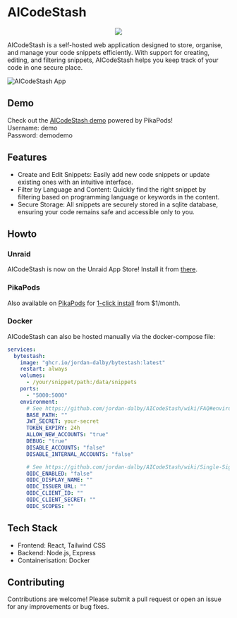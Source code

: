 # AICodeStash
<p align="center">
  <img src="https://raw.githubusercontent.com/jordan-dalby/AICodeStash/refs/heads/main/client/public/logo192.png" />
</p>

AICodeStash is a self-hosted web application designed to store, organise, and manage your code snippets efficiently. With support for creating, editing, and filtering snippets, AICodeStash helps you keep track of your code in one secure place.

![AICodeStash App](https://raw.githubusercontent.com/jordan-dalby/AICodeStash/refs/heads/main/media/app-image.png)

## Demo
Check out the [AICodeStash demo](https://bytestash-demo.pikapod.net/) powered by PikaPods!  
Username: demo  
Password: demodemo

## Features
- Create and Edit Snippets: Easily add new code snippets or update existing ones with an intuitive interface.
- Filter by Language and Content: Quickly find the right snippet by filtering based on programming language or keywords in the content.
- Secure Storage: All snippets are securely stored in a sqlite database, ensuring your code remains safe and accessible only to you.

## Howto
### Unraid
AICodeStash is now on the Unraid App Store! Install it from [there](https://unraid.net/community/apps).

### PikaPods
Also available on [PikaPods](https://www.pikapods.com/) for [1-click install](https://www.pikapods.com/pods?run=bytestash) from $1/month.

### Docker
AICodeStash can also be hosted manually via the docker-compose file:
```yaml
services:
  bytestash:
    image: "ghcr.io/jordan-dalby/bytestash:latest"
    restart: always
    volumes:
      - /your/snippet/path:/data/snippets
    ports:
      - "5000:5000"
    environment:
      # See https://github.com/jordan-dalby/AICodeStash/wiki/FAQ#environment-variables
      BASE_PATH: ""
      JWT_SECRET: your-secret
      TOKEN_EXPIRY: 24h
      ALLOW_NEW_ACCOUNTS: "true"
      DEBUG: "true"
      DISABLE_ACCOUNTS: "false"
      DISABLE_INTERNAL_ACCOUNTS: "false"

      # See https://github.com/jordan-dalby/AICodeStash/wiki/Single-Sign%E2%80%90on-Setup for more info
      OIDC_ENABLED: "false"
      OIDC_DISPLAY_NAME: ""
      OIDC_ISSUER_URL: ""
      OIDC_CLIENT_ID: ""
      OIDC_CLIENT_SECRET: ""
      OIDC_SCOPES: ""
```

## Tech Stack
- Frontend: React, Tailwind CSS
- Backend: Node.js, Express
- Containerisation: Docker

## Contributing
Contributions are welcome! Please submit a pull request or open an issue for any improvements or bug fixes.

